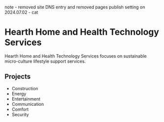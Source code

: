 note - removed site DNS entry and removed pages publish setting on 2024.07.02 - cat

# Hearth Home and Health Technology Services

Hearth Home and Health Technology Services focuses on sustainable micro-culture lifestyle support services.

## Projects

- Construction
- Energy
- Entertainment
- Communication
- Comfort
- Security
